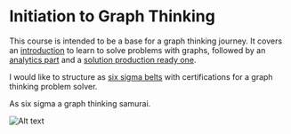 # Initiation to Graph Thinking

This course is intended to be a base for a graph thinking journey. 
It covers an [introduction](./initiationGraphThinking/README.md) to learn to solve problems with graphs, followed by an [analytics part](./graphAnalytics/README.md) and a [solution production ready one](./bigGraphAnalytics/README.md).

I would like to structure as [six sigma belts](https://www.sixsigmadaily.com/the-human-aspect-of-six-sigma-the-belt-system/) with certifications for a graph thinking problem solver.

As six sigma a graph thinking samurai.

![Alt text](https://mk0castandupt5omibkp.kinstacdn.com/wp-content/uploads/six-sigma-belt-levels-1.png "six sigma pyramid")

